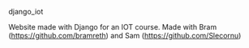 django_iot

Website made with Django for an IOT course.
Made with Bram (https://github.com/bramreth) and Sam (https://github.com/Slecornu)